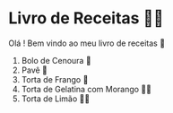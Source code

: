 # Livro de Receitas :man_cook:

Olá ! Bem vindo ao meu livro de receitas :wave:

1.  Bolo de Cenoura :carrot:
2.  Pavê :cake:
3.  Torta de Frango :chicken:
4.  Torta de Gelatina com Morango :cake::strawberry:
5.  Torta de Limão :cake::lemon:
